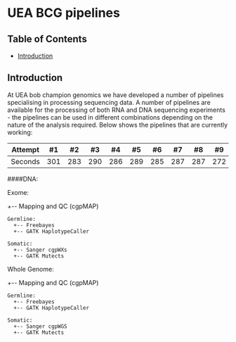 # UEA BCG pipelines

<!-- TABLE OF CONTENTS -->
## Table of Contents

* [Introduction](#Introduction)


## Introduction

At UEA bob champion genomics we have developed a number of pipelines specialising in processing sequencing data. A number of pipelines are available for the processing of both RNA and DNA sequencing experiments - the pipelines can be used in different combinations depending on the nature of the analysis required. Below shows the pipelines that are currently working:


Attempt | #1 | #2 | #3 | #4 | #5 | #6 | #7 | #8 | #9 | #10 | #11
--- | --- | --- | --- |--- |--- |--- |--- |--- |--- |--- |---
Seconds | 301 | 283 | 290 | 286 | 289 | 285 | 287 | 287 | 272 | 276 | 269

####DNA:

  Exome:

  +-- Mapping and QC (cgpMAP)

    Germline:
      +-- Freebayes
      +-- GATK HaplotypeCaller

    Somatic:
      +-- Sanger cgpWXs
      +-- GATK Mutects


  Whole Genome:

  +-- Mapping and QC (cgpMAP)

    Germline:
      +-- Freebayes
      +-- GATK HaplotypeCaller

    Somatic:
      +-- Sanger cgpWGS
      +-- GATK Mutects
